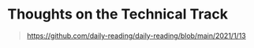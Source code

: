 # Thoughts on the Technical Track

> https://github.com/daily-reading/daily-reading/blob/main/2021/1/13